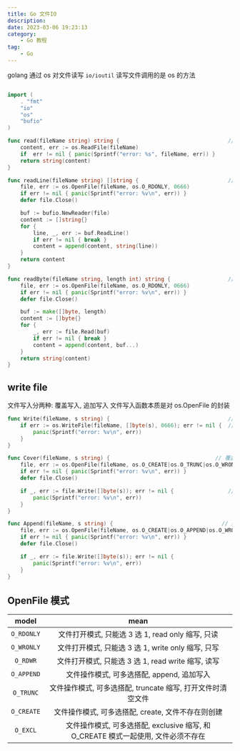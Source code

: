 ```yaml
---
title: Go 文件IO
description: 
date: 2023-03-06 19:23:13
category:
    - Go 教程
tag:
    - Go
---
```


golang 通过 os 对文件读写
`io/ioutil` 读写文件调用的是 os 的方法

```go

import (
    . "fmt"
    "io"
    "os"
    "bufio"
)

func read(fileName string) string {                                  // 快速读取文件全部内容
    content, err := os.ReadFile(fileName)
    if  err != nil { panic(Sprintf("error: %s", fileName, err)) }
    return string(content)
}

func readLine(fileName string) []string {                            // 逐行读取文件, 返回字符串切片, 切片元素结尾无换行符号
    file, err := os.OpenFile(fileName, os.O_RDONLY, 0666)
    if err != nil { panic(Sprintf("error: %v\n", err)) }
    defer file.Close()

    buf := bufio.NewReader(file)
    content := []string{}
    for {
        line, _, err := buf.ReadLine()
        if err != nil { break }
        content = append(content, string(line))
    }
    return content
}

func readByte(fileName string, length int) string {                  // 每次读取固定长度字符串
    file, err := os.OpenFile(fileName, os.O_RDONLY, 0666)
    if err != nil { panic(Sprintf("error: %v\n", err)) }
    defer file.Close()

    buf := make([]byte, length)
    content := []byte{}
    for {
        _, err := file.Read(buf)
        if err != nil { break }
        content = append(content, buf...)
    }
    return string(content)
}

```

## write file

文件写入分两种: 覆盖写入, 追加写入
文件写入函数本质是对 os.OpenFile 的封装

```go
func Write(fileName, s string) {                                     // 文件覆盖写入, 文件不存在则自动新建
    if err := os.WriteFile(fileName, []byte(s), 0666); err != nil {  // WriteFile 是对 OpenFile 的封装
        panic(Sprintf("error: %v\n", err))
    }
}

func Cover(fileName, s string) {                                 // 覆盖写入文件, 文件不存在则创建
    file, err := os.OpenFile(fileName, os.O_CREATE|os.O_TRUNC|os.O_WRONLY, 0666)
    if err != nil { panic(Sprintf("error: %v\n", err)) }
    defer file.Close()

    if _, err := file.Write([]byte(s)); err != nil {                 // 也可用 file.WriteString(s), 本质也是调用 file.Write()
        panic(Sprintf("error: %v\n", err))
    }
}

func Append(fileName, s string) {                                  // 追加写入文件, 文件不存在则创建
    file, err := os.OpenFile(fileName, os.O_CREATE|os.O_APPEND|os.O_WRONLY, 0666)
    if err != nil { panic(Sprintf("error: %v\n", err)) }
    defer file.Close()

    if _, err := file.Write([]byte(s)); err != nil {
        panic(Sprintf("error: %v\n", err))
    }
}
```

## OpenFile 模式

|model|mean|
|:-:|:-:|
|`O_RDONLY`|文件打开模式, 只能选 3 选 1, read only 缩写, 只读|
|`O_WRONLY`|文件打开模式, 只能选 3 选 1, write only 缩写, 只写|
|`O_RDWR`  |文件打开模式, 只能选 3 选 1, read write 缩写, 读写|
|`O_APPEND`|文件操作模式, 可多选搭配, append, 追加写入|
|`O_TRUNC` |文件操作模式, 可多选搭配, truncate 缩写, 打开文件时清空文件|
|`O_CREATE`|文件操作模式, 可多选搭配, create, 文件不存在则创建|
|`O_EXCL`  |文件操作模式, 可多选搭配, exclusive 缩写, 和 O_CREATE 模式一起使用, 文件必须不存在|
